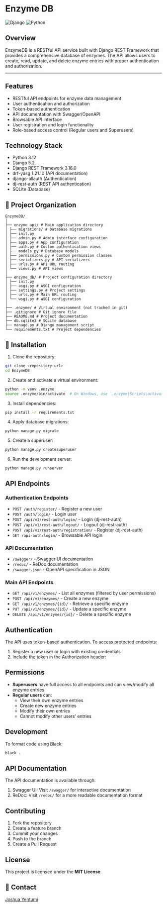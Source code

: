 # Enzyme DB

![Django](https://img.shields.io/badge/Django-4.2-green?style=for-the-badge&logo=django) ![Python](https://img.shields.io/badge/Python-3.12-blue?style=for-the-badge&logo=python)
## Overview
EnzymeDB is a RESTful API service built with Django REST Framework that provides a comprehensive database of enzymes. The API allows users to create, read, update, and delete enzyme entries with proper authentication and authorization.

---
## Features

- RESTful API endpoints for enzyme data management
- User authentication and authorization
- Token-based authentication
- API documentation with Swagger/OpenAPI
- Browsable API interface
- User registration and login functionality
- Role-based access control (Regular users and Superusers)

## Technology Stack

- Python 3.12
- Django 5.2
- Django REST Framework 3.16.0
- drf-yasg 1.21.10 (API documentation)
- django-allauth (Authentication)
- dj-rest-auth (REST API authentication)
- SQLite (Database)

## 📂 Project Organization

```
EnzymeDB/
│
├── enzyme_api/ # Main application directory
│ ├── migrations/ # Database migrations
│ ├── init.py
│ ├── admin.py # Admin interface configuration
│ ├── apps.py # App configuration
│ ├── auth.py # Custom authentication views
│ ├── models.py # Database models
│ ├── permissions.py # Custom permission classes
│ ├── serializers.py # API serializers
│ ├── urls.py # API URL routing
│ └── views.py # API views
│
├── enzyme_db/ # Project configuration directory
│ ├── init.py
│ ├── asgi.py # ASGI configuration
│ ├── settings.py # Project settings
│ ├── urls.py # Main URL routing
│ └── wsgi.py # WSGI configuration
│
├── .enzyme/ # Virtual environment (not tracked in git)
├── .gitignore # Git ignore file
├── README.md # Project documentation
├── db.sqlite3 # SQLite database
├── manage.py # Django management script
└── requirements.txt # Project dependencies
```
## 🔧 Installation

1. Clone the repository:
```bash
git clone <repository-url>
cd EnzymeDB
```

2. Create and activate a virtual environment:
```bash
python -m venv .enzyme
source .enzyme/bin/activate  # On Windows, use `.enzyme\Scripts\activate`
```

3. Install dependencies:
```bash
pip install -r requirements.txt
```

4. Apply database migrations:
```bash
python manage.py migrate
```

5. Create a superuser:
```bash
python manage.py createsuperuser
```

6. Run the development server:
```bash
python manage.py runserver
```

## API Endpoints

### Authentication Endpoints

- `POST /auth/register/` - Register a new user
- `POST /auth/login/` - Login user
- `POST /api/v1/rest-auth/login/` - Login (dj-rest-auth)
- `POST /api/v1/rest-auth/logout/` - Logout (dj-rest-auth)
- `POST /api/v1/rest-auth/registration/` - Register (dj-rest-auth)
- `GET /api-auth/login/` - Browsable API login

### API Documentation

- `/swagger/` - Swagger UI documentation
- `/redoc/` - ReDoc documentation
- `/swagger.json` - OpenAPI specification in JSON

### Main API Endpoints

- `GET /api/v1/enzymes/` - List all enzymes (filtered by user permissions)
- `POST /api/v1/enzymes/` - Create a new enzyme
- `GET /api/v1/enzymes/{id}/` - Retrieve a specific enzyme
- `PUT /api/v1/enzymes/{id}/` - Update a specific enzyme
- `DELETE /api/v1/enzymes/{id}/` - Delete a specific enzyme

## Authentication

The API uses token-based authentication. To access protected endpoints:

1. Register a new user or login with existing credentials
2. Include the token in the Authorization header:


## Permissions

- **Superusers** have full access to all endpoints and can view/modify all enzyme entries
- **Regular users** can:
  - View their own enzyme entries
  - Create new enzyme entries
  - Modify their own entries
  - Cannot modify other users' entries

## Development

To format code using Black:
```bash
black .
```

## API Documentation

The API documentation is available through:

1. Swagger UI: Visit `/swagger/` for interactive documentation
2. ReDoc: Visit `/redoc/` for a more readable documentation format

## Contributing

1. Fork the repository
2. Create a feature branch
3. Commit your changes
4. Push to the branch
5. Create a Pull Request

## License

This project is licensed under the **MIT License**.

## 📧 Contact

[Joshua Yentumi](ampofojoshauyent@gmail.com)

